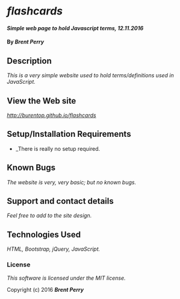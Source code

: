 # _flashcards_

#### _Simple web page to hold Javascript terms, 12.11.2016_

#### By _**Brent Perry**_

## Description

_This is a very simple website used to hold terms/definitions used in JavaScript._

## View the Web site

_http://burentop.github.io/flashcards_

## Setup/Installation Requirements

* _There is really no setup required.

## Known Bugs

_The website is very, very basic; but no known bugs._

## Support and contact details

_Feel free to add to the site design._

## Technologies Used

_HTML, Bootstrap, jQuery, JavaScript._

### License

*This software is licensed under the MIT license.*

Copyright (c) 2016 **_Brent Perry_**